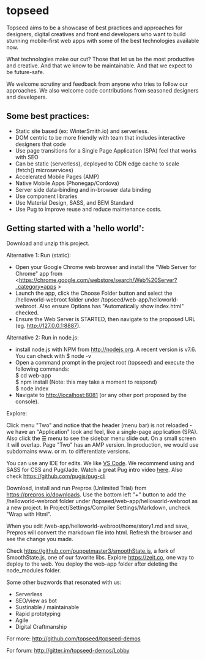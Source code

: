 # topseed

Topseed aims to be a showcase of best practices and approaches for designers, digital creatives and front end developers
who want to build stunning mobile-first web apps with some of the best technologies available now.

What technologies make our cut? Those that let us be the most
productive and creative. And that we know to be maintainable. And that we expect 
to be future-safe.

We welcome scrutiny and feedback from anyone who tries to follow our approaches. 
We also welcome code contributions from seasoned designers and developers.

## Some best practices:
- Static site based (ex: WinterSmith.io) and serverless.
- DOM centric to be more friendly with team that includes interactive designers that code
- Use page transitions for a Single Page Application (SPA) feel that works with SEO
- Can be static (serverless), deployed to CDN edge cache to scale (fetch() microservices)
- Accelerated Mobile Pages (AMP)
- Native Mobile Apps (Phonegap/Cordova) 
- Server side data-binding and in-browser data binding
- Use component libraries
- Use Material Design, SASS, and BEM Standard
- Use Pug to improve reuse and reduce maintenance costs.

## Getting started with a 'hello world':

Download and unzip this project.

Alternative 1: Run (static):
- Open your Google Chrome web browser and install the "Web Server for Chrome" app from <https://chrome.google.com/webstore/search/Web%20Server?_category=apps >
- Launch the app, click the Choose Folder button and select the /helloworld-webroot folder under /topseed/web-app/helloworld-webroot. Also ensure Options has "Automatically show index.html" checked. 
- Ensure the Web Server is STARTED, then navigate to the proposed URL (eg. <http://127.0.0.1:8887>). 

Alternative 2: Run in node.js:
- install node.js with NPM from <http://nodejs.org>. A recent version is v7.6. You can check with $ node -v
- Open a command prompt in the project root (topseed) and execute the following commands:  
$ cd web-app  
$ npm install (Note: this may take a moment to respond)  
$ node index    
- Navigate to <http://localhost:8081> (or any other port proposed by the console). 

Explore:

Click menu "Two" and notice that the header (menu bar) is not reloaded - we have an "Application" look and feel, like a single-page application (SPA). Also click the ☰ menu to see the sidebar menu slide out. On a small screen it will overlap. Page "Two" has an AMP version. In production, we would use subdomains www. or m. to differentiate versions.

You can use any IDE for edits. We like  [VS Code](<https://code.visualstudio.com/download>). We recommend using and SASS for CSS and Pug/Jade. Watch a great Pug intro video [here](<http://youtu.be/wzAWI9h3q18>). Also check https://github.com/pugjs/pug-cli

Download, install and run Prepros (Unlimited Trial) from <https://prepros.io/downloads>. Use the bottom left "+" button to add the /helloworld-webroot folder under /topseed/web-app/helloworld-webroot as a new project. In Project/Settings/Compiler Settings/Markdown, uncheck "Wrap with Html". 

When you edit /web-app/helloworld-webroot/home/story1.md and save, Prepros will convert the markdown file into html. Refresh the browser and see the change you made.

Check <https://github.com/puppetmaster3/smoothState.js>, a fork of SmoothState.js, one of our favorite libs.
Explore <https://zeit.co>, one way to deploy to the web. You deploy the web-app folder after deleting the node_modules folder.

Some other buzwords that resonated with us:
- Serverless
- SEO/view as bot
- Sustinable / maintainable
- Rapid prototyping
- Agile
- Digital Craftmanship

For more: <http://github.com/topseed/topseed-demos>

For forum: <http://gitter.im/topseed-demos/Lobby>

